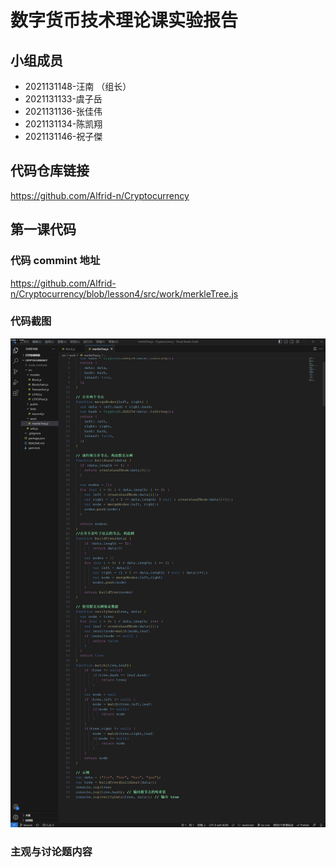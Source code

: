 # 数字货币技术理论课实验报告

## 小组成员

- 2021131148-汪南 （组长）
- 2021131133-虞子岳
- 2021131136-张佳伟
- 2021131134-陈凯翔
- 2021131146-祝子傑

## 代码仓库链接

https://github.com/Alfrid-n/Cryptocurrency

## 第一课代码

### 代码 commint 地址

https://github.com/Alfrid-n/Cryptocurrency/blob/lesson4/src/work/merkleTree.js

### 代码截图
![image](https://github.com/Alfrid-n/Cryptocurrency/blob/lesson4/src/public/s-1.jpg)

### 主观与讨论题内容

